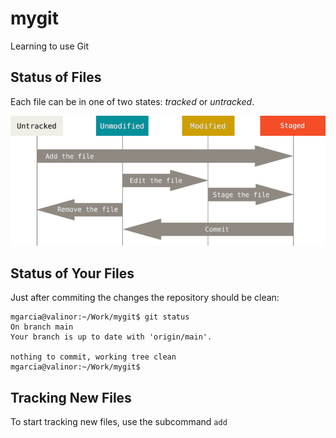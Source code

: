 # mygit

Learning to use Git

## Status of Files

Each file can be in one of two states: _tracked_ or _untracked_.

![Lifecycle of the status of your files](images/lifecycle.png)

## Status of Your Files

Just after commiting the changes the repository should be clean:

```
mgarcia@valinor:~/Work/mygit$ git status
On branch main
Your branch is up to date with 'origin/main'.

nothing to commit, working tree clean
mgarcia@valinor:~/Work/mygit$ 
```

## Tracking New Files

To start tracking new files, use the subcommand `add`

